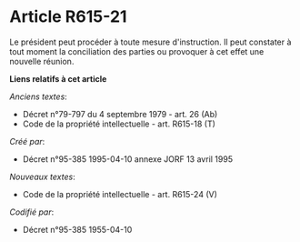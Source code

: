 # Article R615-21

Le président peut procéder à toute mesure d'instruction. Il peut constater à tout moment la conciliation des parties ou
provoquer à cet effet une nouvelle réunion.

**Liens relatifs à cet article**

_Anciens textes_:

  - Décret n°79-797 du 4 septembre 1979 - art. 26 (Ab)
  - Code de la propriété intellectuelle - art. R615-18 (T)

_Créé par_:

  - Décret n°95-385 1995-04-10 annexe JORF 13 avril 1995

_Nouveaux textes_:

  - Code de la propriété intellectuelle - art. R615-24 (V)

_Codifié par_:

  - Décret n°95-385 1955-04-10
